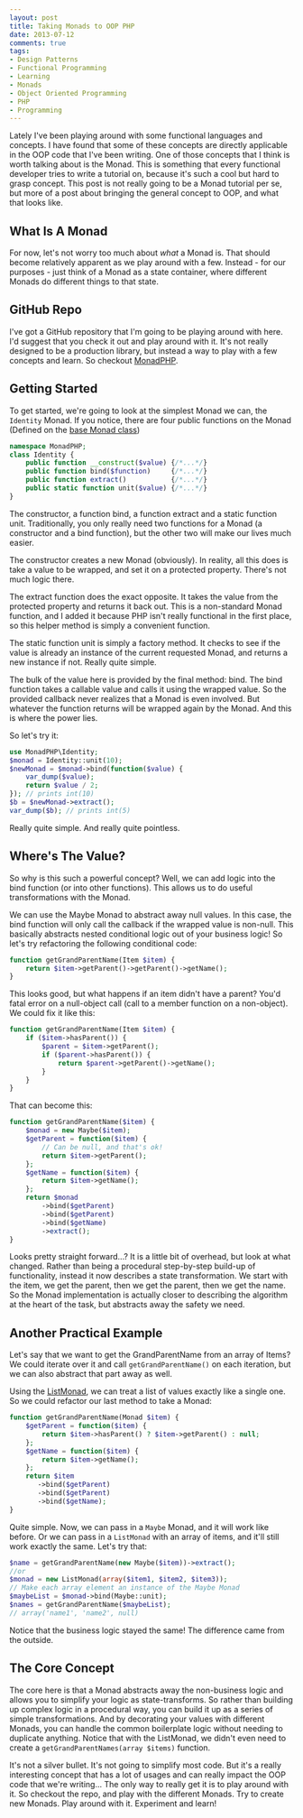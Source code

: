 ```yaml
---
layout: post
title: Taking Monads to OOP PHP
date: 2013-07-12
comments: true
tags:
- Design Patterns
- Functional Programming
- Learning
- Monads
- Object Oriented Programming
- PHP
- Programming
---
```


Lately I've been playing around with some functional languages and concepts. I have found that some of these concepts are directly applicable in the OOP code that I've been writing. One of those concepts that I think is worth talking about is the Monad. This is something that every functional developer tries to write a tutorial on, because it's such a cool but hard to grasp concept. This post is not really going to be a Monad tutorial per se, but more of a post about bringing the general concept to OOP, and what that looks like.
<!--more-->

## What Is A Monad

For now, let's not worry too much about *what* a Monad is. That should become relatively apparent as we play around with a few. Instead - for our purposes - just think of a Monad as a state container, where different Monads do different things to that state.

## GitHub Repo

I've got a GitHub repository that I'm going to be playing around with here. I'd suggest that you check it out and play around with it. It's not really designed to be a production library, but instead a way to play with a few concepts and learn. So checkout [MonadPHP](https://github.com/ircmaxell/monad-php).

## Getting Started

To get started, we're going to look at the simplest Monad we can, the `Identity` Monad. If you notice, there are four public functions on the Monad (Defined on the [base Monad class](https://github.com/ircmaxell/monad-php/blob/master/lib/MonadPHP/Monad.php))

```php
namespace MonadPHP;
class Identity {
    public function __construct($value) {/*...*/}
    public function bind($function)     {/*...*/}
    public function extract()           {/*...*/}
    public static function unit($value) {/*...*/}
}
```

The constructor, a function bind, a function extract and a static function unit. Traditionally, you only really need two functions for a Monad (a constructor and a bind function), but the other two will make our lives much easier.

The constructor creates a new Monad (obviously). In reality, all this does is take a value to be wrapped, and set it on a protected property. There's not much logic there.

The extract function does the exact opposite. It takes the value from the protected property and returns it back out. This is a non-standard Monad function, and I added it because PHP isn't really functional in the first place, so this helper method is simply a convenient function.

The static function unit is simply a factory method. It checks to see if the value is already an instance of the current requested Monad, and returns a new instance if not. Really quite simple.

The bulk of the value here is provided by the final method: bind. The bind function takes a callable value and calls it using the wrapped value. So the provided callback never realizes that a Monad is even involved. But whatever the function returns will be wrapped again by the Monad. And this is where the power lies.

So let's try it:

```php
use MonadPHP\Identity;
$monad = Identity::unit(10);
$newMonad = $monad->bind(function($value) {
    var_dump($value);
    return $value / 2;
}); // prints int(10)
$b = $newMonad->extract();
var_dump($b); // prints int(5)
```

Really quite simple. And really quite pointless.

## Where's The Value?

So why is this such a powerful concept? Well, we can add logic into the bind function (or into other functions). This allows us to do useful transformations with the Monad.

We can use the Maybe Monad to abstract away null values. In this case, the bind function will only call the callback if the wrapped value is non-null. This basically abstracts nested conditional logic out of your business logic! So let's try refactoring the following conditional code:

```php
function getGrandParentName(Item $item) {
    return $item->getParent()->getParent()->getName();
}
```

This looks good, but what happens if an item didn't have a parent? You'd fatal error on a null-object call (call to a member function on a non-object). We could fix it like this:

```php
function getGrandParentName(Item $item) {
    if ($item->hasParent()) {
        $parent = $item->getParent();
        if ($parent->hasParent()) {
            return $parent->getParent()->getName();
        }
    }
}
```

That can become this:

```php
function getGrandParentName($item) {
    $monad = new Maybe($item);
    $getParent = function($item) {
        // Can be null, and that's ok!
        return $item->getParent();
    };
    $getName = function($item) {
        return $item->getName();
    };
    return $monad
        ->bind($getParent)
        ->bind($getParent)
        ->bind($getName)
        ->extract();
}
```

Looks pretty straight forward...? It is a little bit of overhead, but look at what changed. Rather than being a procedural step-by-step build-up of functionality, instead it now describes a state transformation. We start with the item, we get the parent, then we get the parent, then we get the name. So the Monad implementation is actually closer to describing the algorithm at the heart of the task, but abstracts away the safety we need.

## Another Practical Example

Let's say that we want to get the GrandParentName from an array of Items? We could iterate over it and call `getGrandParentName()` on each iteration, but we can also abstract that part away as well.

Using the [ListMonad](https://github.com/ircmaxell/monad-php/blob/master/lib/MonadPHP/ListMonad.php), we can treat a list of values exactly like a single one. So we could refactor our last method to take a Monad:

```php
function getGrandParentName(Monad $item) {
    $getParent = function($item) {
        return $item->hasParent() ? $item->getParent() : null;
    };
    $getName = function($item) {
        return $item->getName();
    };
    return $item
       ->bind($getParent)
       ->bind($getParent)
       ->bind($getName);
}
```

Quite simple. Now, we can pass in a `Maybe` Monad, and it will work like before. Or we can pass in a `ListMonad` with an array of items, and it'll still work exactly the same. Let's try that:

```php
$name = getGrandParentName(new Maybe($item))->extract();
//or
$monad = new ListMonad(array($item1, $item2, $item3));
// Make each array element an instance of the Maybe Monad
$maybeList = $monad->bind(Maybe::unit);
$names = getGrandParentName($maybeList);
// array('name1', 'name2', null)
```

Notice that the business logic stayed the same! The difference came from the outside.

## The Core Concept

The core here is that a Monad abstracts away the non-business logic and allows you to simplify your logic as state-transforms. So rather than building up complex logic in a procedural way, you can build it up as a series of simple transformations. And by decorating your values with different Monads, you can handle the common boilerplate logic without needing to duplicate anything. Notice that with the ListMonad, we didn't even need to create a `getGrandParentNames(array $items)` function.

It's not a silver bullet. It's not going to simplify most code. But it's a really interesting concept that has a lot of usages and can really impact the OOP code that we're writing... The only way to really get it is to play around with it. So checkout the repo, and play with the different Monads. Try to create new Monads. Play around with it. Experiment and learn!
